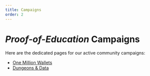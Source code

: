 ```yaml
---
title: Campaigns
order: 2
---
```


# *Proof-of-Education* Campaigns

Here are the dedicated pages for our active community campaigns:

* [One Million Wallets](/campaigns/one-million-wallets)
* [Dungeons & Data](/campaigns/dungeons-and-data)

